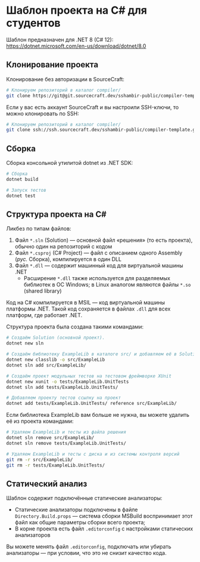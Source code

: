 # Шаблон проекта на C# для студентов

Шаблон предназначен для .NET 8 (C# 12): https://dotnet.microsoft.com/en-us/download/dotnet/8.0

## Клонирование проекта

Клонирование без авторизации в SourceCraft:

```bash
# Клонируем репозиторий в каталог compiler/
git clone https://git@git.sourcecraft.dev/sshambir-public/compiler-template.git compiler
```

Если у вас есть аккаунт SourceCraft и вы настроили SSH-ключи, то можно клонировать по SSH:

```bash
# Клонируем репозиторий в каталог compiler/
git clone ssh://ssh.sourcecraft.dev/sshambir-public/compiler-template.git compiler
```

## Сборка

Сборка консольной утилитой dotnet из .NET SDK:

```bash
# Сборка
dotnet build

# Запуск тестов
dotnet test
```

## Структура проекта на C#

Ликбез по типам файлов:

1. Файл `*.sln` (Solution) — основной файл «решения» (то есть проекта), обычно один на репозиторий с кодом
2. Файл `*.csproj` (C# Project) — файл с описанием одного Assembly (_рус._ Сборка), компилируется в один DLL
3. Файл `*.dll` — содержит машинный код для виртуальной машины .NET
    - Расширение `*.dll` также используется для разделяемых библиотек в ОС Windows; в Linux аналогом являются файлы `*.so` (shared library)

Код на C# компилируется в MSIL — код виртуальной машины платформы .NET. Такой код сохраняется в файлах `.dll` для всех платформ, где работает .NET.

Структура проекта была создана такими командами:

```bash
# Создаём Solution (основной проект).
dotnet new sln

# Создаём библиотеку ExampleLib в каталоге src/ и добавляем её в Solution
dotnet new classlib -o src/ExampleLib
dotnet sln add src/ExampleLib/

# Создаём проект модульных тестов на тестовом фреймворке XUnit
dotnet new xunit -o tests/ExampleLib.UnitTests
dotnet sln add tests/ExampleLib.UnitTests/

# Добавляем проекту тестов ссылку на проект
dotnet add tests/ExampleLib.UnitTests/ reference src/ExampleLib/
```

Если библиотека ExampleLib вам больше не нужна, вы можете удалить её из проекта командами:

```bash
# Удаляем ExampleLib и тесты из файла решения
dotnet sln remove src/ExampleLib/
dotnet sln remove tests/ExampleLib.UnitTests/

# Удаляем ExampleLib и тесты с диска и из системы контроля версий
git rm -r src/ExampleLib/
git rm -r tests/ExampleLib.UnitTests/
```

## Статический анализ

Шаблон содержит подключённые статические анализаторы:

* Статические анализаторы подключены в файле `Directory.Build.props` — система сборки MSBuild воспринимает этот файл как общие параметры сборки всего проекта;
* В корне проекта есть файл `.editorconfig` с настройками статических анализаторов

Вы можете менять файл `.editorconfig`, подключать или убирать анализаторы — при условии, что это не снизит качество кода.
